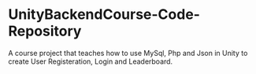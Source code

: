 # UnityBackendCourse-Code-Repository
A course project that teaches how to use MySql, Php and Json in Unity to create User Registeration, Login and Leaderboard.
